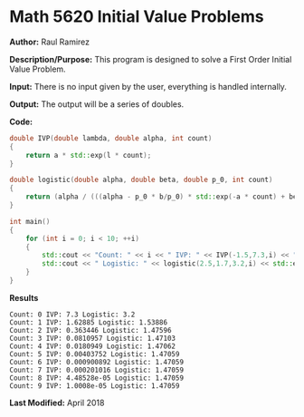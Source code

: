# Math 5620 Initial Value Problems

**Author:** Raul Ramirez

**Description/Purpose:** 
This program is designed to solve a First Order Initial Value Problem.

**Input:** 
There is no input given by the user, everything is handled internally. 

**Output:** 
The output will be a series of doubles.

**Code:**
```cpp
double IVP(double lambda, double alpha, int count)
{
	return a * std::exp(l * count);
}

double logistic(double alpha, double beta, double p_0, int count)
{
	return (alpha / (((alpha - p_0 * b/p_0) * std::exp(-a * count) + beta));
}

int main()
{
	for (int i = 0; i < 10; ++i)
	{
		std::cout << "Count: " << i << " IVP: " << IVP(-1.5,7.3,i) << " ";	
		std::cout << " Logistic: " << logistic(2.5,1.7,3.2,i) << std::endl;	
	}
}
```

**Results**
```
Count: 0 IVP: 7.3 Logistic: 3.2
Count: 1 IVP: 1.62885 Logistic: 1.53886
Count: 2 IVP: 0.363446 Logistic: 1.47596
Count: 3 IVP: 0.0810957 Logistic: 1.47103
Count: 4 IVP: 0.0180949 Logistic: 1.47062
Count: 5 IVP: 0.00403752 Logistic: 1.47059
Count: 6 IVP: 0.000900892 Logistic: 1.47059
Count: 7 IVP: 0.000201016 Logistic: 1.47059
Count: 8 IVP: 4.48528e-05 Logistic: 1.47059
Count: 9 IVP: 1.0008e-05 Logistic: 1.47059
```

**Last Modified:** April 2018
